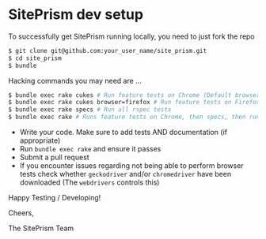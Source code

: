 # SitePrism dev setup

To successfully get SitePrism running locally, you need to just fork the repo

```bash
$ git clone git@github.com:your_user_name/site_prism.git
$ cd site_prism
$ bundle
```

Hacking commands you may need are ...

```bash
$ bundle exec rake cukes # Run feature tests on Chrome (Default browser)
$ bundle exec rake cukes browser=firefox # Run feature tests on Firefox
$ bundle exec rake specs # Run all rspec tests
$ bundle exec rake # Runs feature tests on Chrome, then specs, then runs RuboCop
```

- Write your code. Make sure to add tests AND documentation (if appropriate)
- Run `bundle exec rake` and ensure it passes
- Submit a pull request
- If you encounter issues regarding not being able to perform browser tests check whether
`geckodriver` and/or `chromedriver` have been downloaded (The `webdrivers` controls this)

Happy Testing / Developing!

Cheers,

The SitePrism Team
